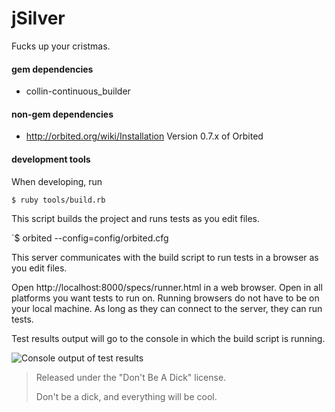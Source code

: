 jSilver
======================
Fucks up your cristmas.

#### gem dependencies
 * collin-continuous_builder
 
#### non-gem dependencies
 * http://orbited.org/wiki/Installation Version 0.7.x of Orbited
 
#### development tools
When developing, run

`$ ruby tools/build.rb`

This script builds the project and runs tests as you edit files.

`$ orbited --config=config/orbited.cfg

This server communicates with the build script to run tests in a browser as you edit files.

Open http://localhost:8000/specs/runner.html in a web browser. Open in all platforms you want tests to run on.
Running browsers do not have to be on your local machine. As long as they can connect to the server, they can run tests.

Test results output will go to the console in which the build script is running.

![Console output of test results](http://img410.imageshack.us/img410/9114/screenshotwt7.png "Build Console")

> Released under the "Don't Be A Dick" license.
>
> Don't be a dick, and everything will be cool.
